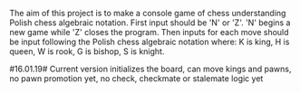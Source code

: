 The aim of this project is to make a console game of chess understanding Polish chess algebraic notation. 
First input should be 'N' or 'Z'. 'N' begins a new game while 'Z' closes the program.
Then inputs for each move should be input following the Polish chess algebraic notation where:
K is king, H is queen, W is rook, G is bishop, S is knight.

#16.01.19#
Current version initializes the board, can move kings and pawns, no pawn promotion yet, no check, checkmate or stalemate logic yet

